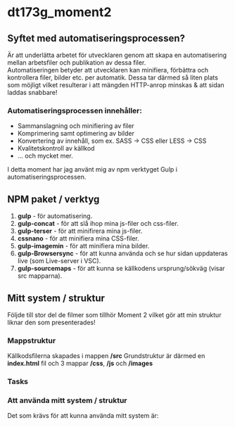 # dt173g_moment2

## Syftet med automatiseringsprocessen?

Är att underlätta arbetet för utvecklaren genom att skapa en automatisering mellan arbetsfiler och publikation av dessa filer.  
Automatiseringen betyder att utvecklaren kan minifiera, förbättra och kontrollera filer, bilder etc. per automatik. Dessa tar därmed så liten plats som möjligt vilket resulterar i att mängden HTTP-anrop minskas & att sidan laddas snabbare!   

### Automatiseringsprocessen innehåller:

* Sammanslagning och minifiering av filer
* Komprimering samt optimering av bilder
* Konvertering av innehåll, som ex. SASS -> CSS eller LESS -> CSS
* Kvalitetskontroll av källkod
*  ... och mycket mer.

I detta moment har jag använt mig av npm verktyget Gulp i automatiseringsprocessen.


## NPM paket / verktyg
1. **gulp** - för automatisering.
2. **gulp-concat** - för att slå ihop mina js-filer och css-filer.
3. **gulp-terser** - för att minifirera mina js-filer.
4. **cssnano** - för att minifiera mina CSS-filer. 
5. **gulp-imagemin** - för att minifiera mina bilder. 
6. **gulp-Browsersync** - för att kunna använda och se hur sidan uppdateras live (som Live-server i VSC).
7. **gulp-sourcemaps** - för att kunna se källkodens ursprung/sökväg (visar src mapparna).


## Mitt system / struktur
Följde till stor del de filmer som tillhör Moment 2 vilket gör att min struktur liknar den som presenterades!

### Mappstruktur

Källkodsfilerna skapades i mappen **/src** 
Grundstruktur är därmed en **index.html** fil och 3 mappar **/css**, **/js** och **/images** 


### Tasks


### Att använda mitt system / struktur

Det som krävs för att kunna använda mitt system är:

